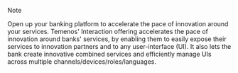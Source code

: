 >[!Note]
> Open up your banking platform to accelerate the pace of innovation around your services.
Temenos' Interaction offering accelerates the pace of innovation around banks' services, by enabling them to easily expose their services to innovation partners and to any user-interface (UI). It also lets the bank create innovative combined services and efficiently manage UIs across multiple channels/devices/roles/languages.
